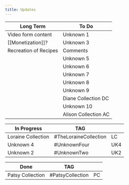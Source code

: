 ```yaml
---
title: Updates
---
```


| Long Term             | To Do                |
| --------------------- | -------------------- |
| Video form content    | Unknown 1            |
| [[Monetization]]?     | Unknown 3            |
| Recreation of Recipes | Comments             |
|                       | Unknown 5            |
|                       | Unknown 6            |
|                       | Unknown 7            |
|                       | Unknown 8            |
|                       | Unknown 9            |
|                       | Diane Collection DC  |
|                       | Unknown 10           |
|                       | Alison Collection AC |

| In Progress        | TAG                   |     |
| ------------------ | --------------------- | --- |
| Loraine Collection | #TheLoraineCollection | LC  |
| Unknown 4          | #UnknownFour          | UK4 |
| Unknown 2          | #UnknownTwo           | UK2 |


| Done             | TAG               |     |
| ---------------- | ----------------- | --- |
| Patsy Collection | #PatsyCollection  | PC  |
